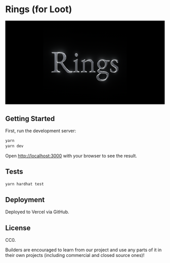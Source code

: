 # Rings (for Loot)

<a href="https://rings.market/"><img src="./public/og-image.png"></a>

## Getting Started

First, run the development server:

```bash
yarn
yarn dev
```

Open [http://localhost:3000](http://localhost:3000) with your browser to see the result.

## Tests

```bash
yarn hardhat test
```

## Deployment

Deployed to Vercel via GitHub.

## License

CC0.

Builders are encouraged to learn from our project and use any parts of it in their own projects (including commercial and closed source ones)!
